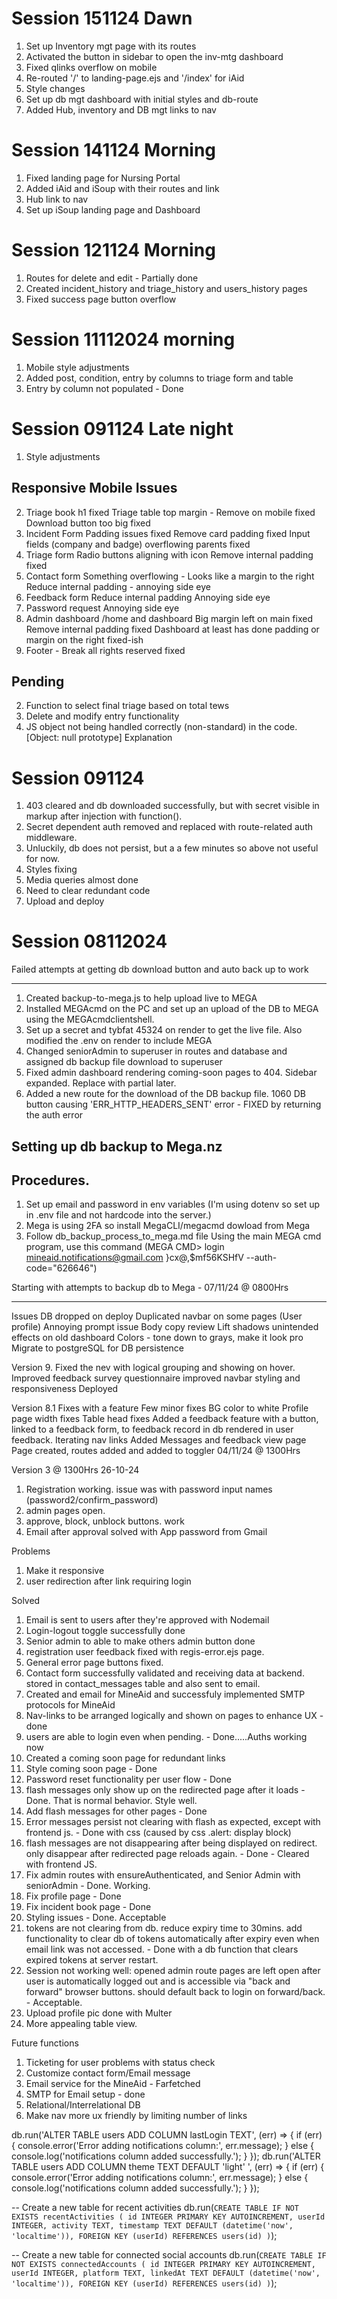 # Session 151124 Dawn
1. Set up Inventory mgt page with its routes
2. Activated the button in sidebar to open the inv-mtg dashboard
3. Fixed qlinks overflow on mobile
4. Re-routed '/' to landing-page.ejs and '/index' for iAid
5. Style changes
6. Set up db mgt dashboard with initial styles and db-route
7. Added Hub, inventory and DB mgt links to nav

# Session 141124 Morning
1. Fixed landing page for Nursing Portal
2. Added iAid and iSoup with their routes and link
3. Hub link to nav
4. Set up iSoup landing page and Dashboard

# Session 121124 Morning
1. Routes for delete and edit  -   Partially done
3. Created incident_history and triage_history and users_history pages
2. Fixed success page button overflow

# Session 11112024 morning
1. Mobile style adjustments
2. Added post, condition, entry by columns to triage form and table
3. Entry by column not populated     -   Done

# Session 091124 Late night
1. Style adjustments
## Responsive Mobile Issues
2. Triage book h1 fixed
Triage table top margin - Remove on mobile fixed
Download button too big fixed 
3. Incident Form
Padding issues fixed
Remove card padding fixed
Input fields (company and badge) overflowing parents fixed
4. Triage form
Radio buttons aligning with icon
Remove internal padding fixed
5. Contact form
Something overflowing - Looks like a margin to the right
Reduce internal padding - annoying side eye
6. Feedback form
Reduce internal padding 
Annoying side eye
7. Password request
Annoying side eye
8. Admin dashboard /home and dashboard 
Big margin left on main fixed
Remove internal padding fixed
Dashboard at least has done padding or margin on the right fixed-ish
9. Footer - Break all rights reserved fixed

## Pending
2. Function to select final triage based on total tews
3. Delete and modify entry functionality
4. JS object not being handled correctly (non-standard) in the code. [Object: null prototype] Explanation


# Session 091124
1. 403 cleared and db downloaded successfully, but with secret visible in markup after injection with function().
2. Secret dependent auth removed and replaced with route-related auth middleware.
3. Unluckily, db does not persist, but a a few minutes so above not useful for now.
4. Styles fixing
5. Media queries almost done
6. Need to clear redundant code
7. Upload and deploy


# Session 08112024
Failed attempts at getting db download  button and auto back up to work
__________________________________________________________________________________

1. Created backup-to-mega.js to help upload live to MEGA
2. Installed MEGAcmd on the PC and set up an upload of the DB to MEGA using the MEGAcmdclientshell.
3. Set up a secret and tybfat 45324 on render to get the live file. Also modified the .env on render to include MEGA
4. Changed seniorAdmin to superuser in routes and database and assigned db backup file download to superuser
5. Fixed admin dashboard rendering coming-soon pages to 404. Sidebar expanded. Replace with partial later.
6. Added a new route for the download of the DB backup file. 1060
DB button causing 'ERR_HTTP_HEADERS_SENT' error    -    FIXED by returning the auth error


## Setting up db backup to Mega.nz
## Procedures.
1. Set up email and password in env variables (I'm using dotenv so set up in .env file and not hardcode into the server.)
2. Mega is using 2FA so install MegaCLI/megacmd dowload from Mega
3. Follow db_backup_process_to_mega.md file
Using the main MEGA cmd program, use this command (MEGA CMD> login mineaid.notifications@gmail.com }cx@,$mf56KSHfV --auth-code="626646")

Starting with attempts to backup db to Mega - 07/11/24 @ 0800Hrs

___________________________________________________________________________________

Issues
DB dropped on deploy
Duplicated navbar on some pages (User profile)
Annoying prompt issue
Body copy review
Lift shadows unintended effects on old dashboard
Colors - tone down to grays, make it look pro
Migrate to postgreSQL for DB persistence

Version 9. 
Fixed the nev with logical grouping and showing on hover.
Improved feedback survey questionnaire
improved navbar styling and responsiveness
Deployed


Version 8.1 Fixes with a feature
Few minor fixes
BG color to white
Profile page width fixes
Table head fixes
Added a feedback feature with a button, linked to a feedback form, to feedback record in db rendered in user feedback.
Iterating nav links
Added Messages and feedback view page Page created, routes added and added to toggler
04/11/24 @ 1300Hrs



Version 3 @ 1300Hrs 26-10-24
1. Registration working. issue was with password input names (password2/confirm_password) 
2. admin pages open.
3. approve, block, unblock buttons. work
4. Email after approval solved with App password from Gmail


Problems
1. Make it responsive
11. user redirection after link requiring login


Solved
1. Email is sent to users after they're approved with Nodemail
4. Login-logout toggle successfully done
7. Senior admin to able to make others admin button done
12. registration user feedback fixed with regis-error.ejs page.
13. General error page buttons fixed. 
5. Contact form successfully validated and receiving data at backend. stored in contact_messages table and also sent to email.
14. Created and email for MineAid and successfuly implemented SMTP protocols for MineAid
9. Nav-links to be arranged logically and shown on pages to enhance UX   -    done
3. users are able to login even when pending.   -   Done.....Auths working now
4. Created a coming soon page for redundant links
3. Style coming soon page    -     Done
10. Password reset functionality per user flow    -    Done
1. flash messages only show up on the redirected page 
after it loads    -     Done. That is normal behavior. Style well.
8. Add flash messages for other pages    -     Done
3. Error messages persist not clearing with flash as expected, except with frontend js.    -    Done with css (caused by css .alert: display block)
5. flash messages are not disappearing after being displayed on redirect. only disappear after redirected page reloads again.    -    Done   -   Cleared with frontend JS.
2. Fix admin routes with ensureAuthenticated, and Senior Admin with seniorAdmin   -   Done. Working.
1. Fix profile page    -     Done
2. Fix incident book page    -    Done
6. Styling issues   -   Done. Acceptable
3. tokens are not clearing from db. reduce expiry time to 30mins. add functionality to clear db of tokens automatically after expiry even when email link was not accessed.      -       Done with a db function that clears expired tokens at server restart.
4. Session not working well: opened admin route pages are left open after user is automatically logged out and is accessible via "back and forward" browser buttons. should default back to login on forward/back.   -   Acceptable.
7. Upload profile pic done with Multer
8. More appealing table view.


Future functions
1. Ticketing for user problems with status check
2. Customize contact form/Email message
3. Email service for the MineAid   -   Farfetched
4. SMTP for Email setup   -   done
5. Relational/Interrelational DB
6. Make nav more ux friendly by limiting number of links





db.run('ALTER TABLE users ADD COLUMN lastLogin TEXT', (err) => {
    if (err) {
        console.error('Error adding notifications column:', err.message);
    } else {
        console.log('notifications column added successfully.');
    }
});
db.run('ALTER TABLE users ADD COLUMN theme TEXT DEFAULT 'light' ', (err) => {
    if (err) {
        console.error('Error adding notifications column:', err.message);
    } else {
        console.log('notifications column added successfully.');
    }
});

-- Create a new table for recent activities
db.run(`CREATE TABLE IF NOT EXISTS recentActivities (
    id INTEGER PRIMARY KEY AUTOINCREMENT,
    userId INTEGER,
    activity TEXT,
    timestamp TEXT DEFAULT (datetime('now', 'localtime')),
    FOREIGN KEY (userId) REFERENCES users(id)
)`);

-- Create a new table for connected social accounts
db.run(`CREATE TABLE IF NOT EXISTS connectedAccounts (
    id INTEGER PRIMARY KEY AUTOINCREMENT,
    userId INTEGER,
    platform TEXT,
    linkedAt TEXT DEFAULT (datetime('now', 'localtime')),
    FOREIGN KEY (userId) REFERENCES users(id)
)`);